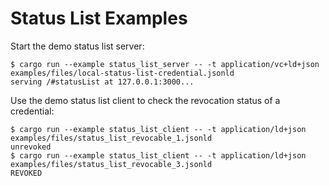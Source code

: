 # Status List Examples

Start the demo status list server:
```console
$ cargo run --example status_list_server -- -t application/vc+ld+json examples/files/local-status-list-credential.jsonld
serving /#statusList at 127.0.0.1:3000...
```

Use the demo status list client to check the revocation status of a credential:
```console
$ cargo run --example status_list_client -- -t application/ld+json examples/files/status_list_revocable_1.jsonld
unrevoked
$ cargo run --example status_list_client -- -t application/ld+json examples/files/status_list_revocable_3.jsonld
REVOKED
```